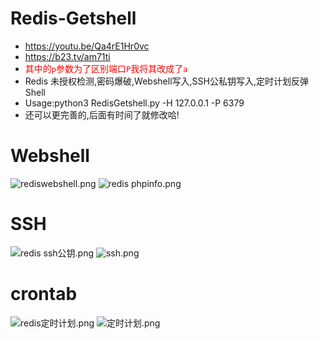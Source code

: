 # Redis-Getshell
- https://youtu.be/Qa4rE1Hr0vc
- https://b23.tv/am71ti
- <font color=red>其中的`p`参数为了区别端口`P`我将其改成了`a`</font>
- Redis 未授权检测,密码爆破,Webshell写入,SSH公私钥写入,定时计划反弹Shell
- Usage:python3 RedisGetshell.py -H 127.0.0.1 -P 6379
- 还可以更完善的,后面有时间了就修改哈!
# Webshell
![rediswebshell.png](https://i.loli.net/2020/10/30/HKJwpAaxfVtkgj4.png)
![redis phpinfo.png](https://i.loli.net/2020/10/30/WVQBTNqxgM6E7LA.png)
# SSH
![redis ssh公钥.png](https://i.loli.net/2020/10/30/SiI9cmbUoWOMsA7.png)
![ssh.png](https://i.loli.net/2020/10/30/J72PtpDSr8dN1ys.png)
# crontab
![redis定时计划.png](https://i.loli.net/2020/10/30/sdiFhNlD2rT4SyY.png)
![定时计划.png](https://i.loli.net/2020/10/30/eGLidlZOvE5csxz.png)
